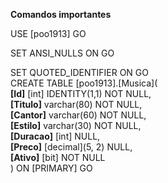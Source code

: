 <b>Comandos importantes</b></br>

USE [poo1913] GO</br>

SET ANSI_NULLS ON GO</br>

SET QUOTED_IDENTIFIER ON GO</br>
CREATE TABLE [poo1913].[Musica](</br> 
<b>[Id]</b> [int] IDENTITY(1,1) NOT NULL,</br>
<b>[Titulo]</b> varchar(80) NOT NULL,</br>
<b>[Cantor]</b> varchar(60) NOT NULL,</br>
<b>[Estilo]</b> varchar(30) NOT NULL,</br>
<b>[Duracao]</b> [int] NULL,</br>
<b>[Preco]</b> [decimal](5, 2) NULL,</br>
<b>[Ativo]</b> [bit] NOT NULL</br>
) ON [PRIMARY] GO
